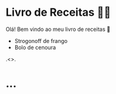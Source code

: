 # Livro de Receitas :man_cook:

Olá! Bem vindo ao meu livro de receitas :wave:

- Strogonoff de frango
- Bolo de cenoura


.<>.

...
=======